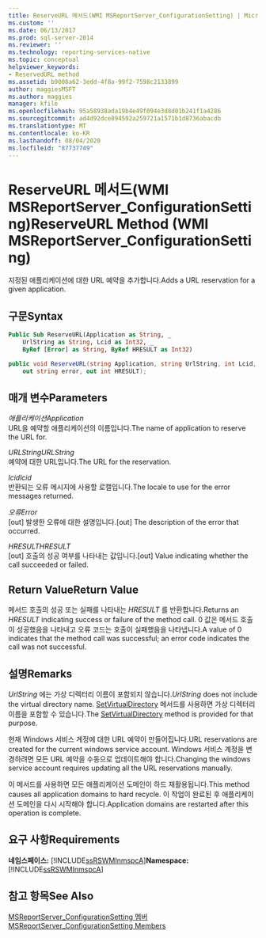 ```yaml
---
title: ReserveURL 메서드(WMI MSReportServer_ConfigurationSetting) | Microsoft Docs
ms.custom: ''
ms.date: 06/13/2017
ms.prod: sql-server-2014
ms.reviewer: ''
ms.technology: reporting-services-native
ms.topic: conceptual
helpviewer_keywords:
- ReservedURL method
ms.assetid: b9008a62-3edd-4f8a-99f2-7598c2133899
author: maggiesMSFT
ms.author: maggies
manager: kfile
ms.openlocfilehash: 95a58938ada19b4e49f094e3d8d01b241f1a4286
ms.sourcegitcommit: ad4d92dce894592a259721a1571b1d8736abacdb
ms.translationtype: MT
ms.contentlocale: ko-KR
ms.lasthandoff: 08/04/2020
ms.locfileid: "87737749"
---
```

# <a name="reserveurl-method-wmi-msreportserver_configurationsetting"></a><span data-ttu-id="212c5-102">ReserveURL 메서드(WMI MSReportServer_ConfigurationSetting)</span><span class="sxs-lookup"><span data-stu-id="212c5-102">ReserveURL Method (WMI MSReportServer_ConfigurationSetting)</span></span>
  <span data-ttu-id="212c5-103">지정된 애플리케이션에 대한 URL 예약을 추가합니다.</span><span class="sxs-lookup"><span data-stu-id="212c5-103">Adds a URL reservation for a given application.</span></span>  
  
## <a name="syntax"></a><span data-ttu-id="212c5-104">구문</span><span class="sxs-lookup"><span data-stu-id="212c5-104">Syntax</span></span>  
  
```vb  
Public Sub ReserveURL(Application as String, _  
    UrlString as String, Lcid as Int32, _   
    ByRef [Error] as String, ByRef HRESULT as Int32)  
```  
  
```csharp  
public void ReserveURL(string Application, string UrlString, int Lcid,   
    out string error, out int HRESULT);  
```  
  
## <a name="parameters"></a><span data-ttu-id="212c5-105">매개 변수</span><span class="sxs-lookup"><span data-stu-id="212c5-105">Parameters</span></span>  
 <span data-ttu-id="212c5-106">*애플리케이션*</span><span class="sxs-lookup"><span data-stu-id="212c5-106">*Application*</span></span>  
 <span data-ttu-id="212c5-107">URL을 예약할 애플리케이션의 이름입니다.</span><span class="sxs-lookup"><span data-stu-id="212c5-107">The name of application to reserve the URL for.</span></span>  
  
 <span data-ttu-id="212c5-108">*URLString*</span><span class="sxs-lookup"><span data-stu-id="212c5-108">*URLString*</span></span>  
 <span data-ttu-id="212c5-109">예약에 대한 URL입니다.</span><span class="sxs-lookup"><span data-stu-id="212c5-109">The URL for the reservation.</span></span>  
  
 <span data-ttu-id="212c5-110">*lcid*</span><span class="sxs-lookup"><span data-stu-id="212c5-110">*lcid*</span></span>  
 <span data-ttu-id="212c5-111">반환되는 오류 메시지에 사용할 로캘입니다.</span><span class="sxs-lookup"><span data-stu-id="212c5-111">The locale to use for the error messages returned.</span></span>  
  
 <span data-ttu-id="212c5-112">*오류*</span><span class="sxs-lookup"><span data-stu-id="212c5-112">*Error*</span></span>  
 <span data-ttu-id="212c5-113">[out] 발생한 오류에 대한 설명입니다.</span><span class="sxs-lookup"><span data-stu-id="212c5-113">[out] The description of the error that occurred.</span></span>  
  
 <span data-ttu-id="212c5-114">*HRESULT*</span><span class="sxs-lookup"><span data-stu-id="212c5-114">*HRESULT*</span></span>  
 <span data-ttu-id="212c5-115">[out] 호출의 성공 여부를 나타내는 값입니다.</span><span class="sxs-lookup"><span data-stu-id="212c5-115">[out] Value indicating whether the call succeeded or failed.</span></span>  
  
## <a name="return-value"></a><span data-ttu-id="212c5-116">Return Value</span><span class="sxs-lookup"><span data-stu-id="212c5-116">Return Value</span></span>  
 <span data-ttu-id="212c5-117">메서드 호출의 성공 또는 실패를 나타내는 *HRESULT* 를 반환합니다.</span><span class="sxs-lookup"><span data-stu-id="212c5-117">Returns an *HRESULT* indicating success or failure of the method call.</span></span> <span data-ttu-id="212c5-118">0 값은 메서드 호출이 성공했음을 나타내고 오류 코드는 호출이 실패했음을 나타냅니다.</span><span class="sxs-lookup"><span data-stu-id="212c5-118">A value of 0 indicates that the method call was successful; an error code indicates the call was not successful.</span></span>  
  
## <a name="remarks"></a><span data-ttu-id="212c5-119">설명</span><span class="sxs-lookup"><span data-stu-id="212c5-119">Remarks</span></span>  
 <span data-ttu-id="212c5-120">*UrlString* 에는 가상 디렉터리 이름이 포함되지 않습니다.</span><span class="sxs-lookup"><span data-stu-id="212c5-120">*UrlString* does not include the virtual directory name.</span></span> <span data-ttu-id="212c5-121">[SetVirtualDirectory](configurationsetting-method-setvirtualdirectory.md) 메서드를 사용하면 가상 디렉터리 이름을 포함할 수 있습니다.</span><span class="sxs-lookup"><span data-stu-id="212c5-121">The [SetVirtualDirectory](configurationsetting-method-setvirtualdirectory.md) method is provided for that purpose.</span></span>  
  
 <span data-ttu-id="212c5-122">현재 Windows 서비스 계정에 대한 URL 예약이 만들어집니다.</span><span class="sxs-lookup"><span data-stu-id="212c5-122">URL reservations are created for the current windows service account.</span></span> <span data-ttu-id="212c5-123">Windows 서비스 계정을 변경하려면 모든 URL 예약을 수동으로 업데이트해야 합니다.</span><span class="sxs-lookup"><span data-stu-id="212c5-123">Changing the windows service account requires updating all the URL reservations manually.</span></span>  
  
 <span data-ttu-id="212c5-124">이 메서드를 사용하면 모든 애플리케이션 도메인이 하드 재활용됩니다.</span><span class="sxs-lookup"><span data-stu-id="212c5-124">This method causes all application domains to hard recycle.</span></span> <span data-ttu-id="212c5-125">이 작업이 완료된 후 애플리케이션 도메인을 다시 시작해야 합니다.</span><span class="sxs-lookup"><span data-stu-id="212c5-125">Application domains are restarted after this operation is complete.</span></span>  
  
## <a name="requirements"></a><span data-ttu-id="212c5-126">요구 사항</span><span class="sxs-lookup"><span data-stu-id="212c5-126">Requirements</span></span>  
 <span data-ttu-id="212c5-127">**네임스페이스:** [!INCLUDE[ssRSWMInmspcA](../../includes/ssrswminmspca-md.md)]</span><span class="sxs-lookup"><span data-stu-id="212c5-127">**Namespace:** [!INCLUDE[ssRSWMInmspcA](../../includes/ssrswminmspca-md.md)]</span></span>  
  
## <a name="see-also"></a><span data-ttu-id="212c5-128">참고 항목</span><span class="sxs-lookup"><span data-stu-id="212c5-128">See Also</span></span>  
 [<span data-ttu-id="212c5-129">MSReportServer_ConfigurationSetting 멤버</span><span class="sxs-lookup"><span data-stu-id="212c5-129">MSReportServer_ConfigurationSetting Members</span></span>](msreportserver-configurationsetting-members.md)  
  
  
